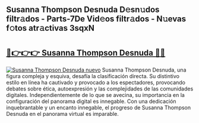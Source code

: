 ## Susanna Thompson Desnuda D𝚎sn𝚞dos filtr𝚊dos - Parts-7De Vid𝚎os filtr𝚊dos - N𝚞evas f𝚘tos atr𝚊ctivas 3sqxN

# <h2><a href="http://mbbi3uv.tromn.icu/?c=Susanna+Thompson+Desnuda">🔗👉👉👉 Susanna Thompson Desnuda 🔗🔗</a></h2>

[![Susanna Thompson Desnuda nuevo](https://i.imgur.com/pEAQMta.gif)](http://mbbi3uv.tromn.icu/?c=Susanna+Thompson+Desnuda)
Susanna Thompson Desnuda, una figura compleja y esquiva, desafía la clasificación directa. Su distintivo estilo en línea ha cautivado y provocado a los espectadores, provocando debates sobre ética, autoexpresión y las complejidades de las comunidades digitales. Independientemente de lo que se avecina, su importancia en la configuración del panorama digital es innegable. Con una dedicación inquebrantable y un encanto innegable, el progreso de Susanna Thompson Desnuda en el panorama virtual es imparable.
